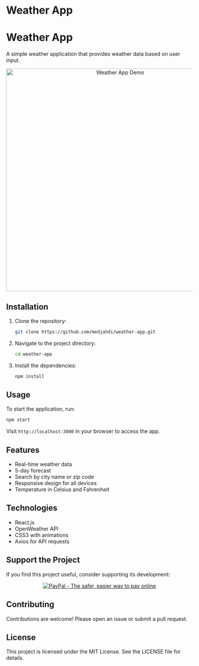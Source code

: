 # Weather App
# Weather App

A simple weather application that provides weather data based on user input.

<p align="center">
   <img src="https://raw.githubusercontent.com/medjahdi/weather-app/main/demo/weather-app-demo.gif" alt="Weather App Demo" width="600">
</p>

## Installation

1. Clone the repository:
    ```bash
    git clone https://github.com/medjahdi/weather-app.git
    ```

2. Navigate to the project directory:
    ```bash
    cd weather-app
    ```

3. Install the dependencies:
    ```bash
    npm install
    ```

## Usage

To start the application, run:
```bash
npm start
```

Visit `http://localhost:3000` in your browser to access the app.

## Features

- Real-time weather data
- 5-day forecast
- Search by city name or zip code
- Responsive design for all devices
- Temperature in Celsius and Fahrenheit

## Technologies

- React.js
- OpenWeather API
- CSS3 with animations
- Axios for API requests

## Support the Project

If you find this project useful, consider supporting its development:

<p align="center">
   <a href="https://www.paypal.me/medjahdi">
      <img src="https://www.paypalobjects.com/en_US/i/btn/btn_donateCC_LG.gif" alt="PayPal - The safer, easier way to pay online">
   </a>
</p>

## Contributing

Contributions are welcome! Please open an issue or submit a pull request.

## License

This project is licensed under the MIT License. See the LICENSE file for details.